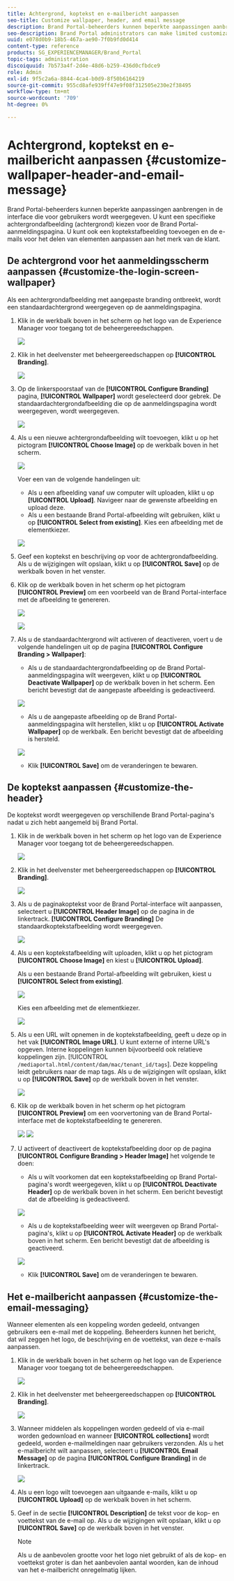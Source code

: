 ```yaml
---
title: Achtergrond, koptekst en e-mailbericht aanpassen
seo-title: Customize wallpaper, header, and email message
description: Brand Portal-beheerders kunnen beperkte aanpassingen aanbrengen in de interface die voor gebruikers wordt weergegeven. U kunt een specifieke achtergrondafbeelding (achtergrond) kiezen voor de Brand Portal-aanmeldingspagina. U kunt ook een koptekstafbeelding toevoegen en de e-mails voor het delen van elementen aanpassen aan het merk van de klant.
seo-description: Brand Portal administrators can make limited customizations to the interface displayed to users. You can choose a specific background image (wallpaper) for the Brand Portal login page. You can also add a header image and customize asset sharing emails to match the customer’s brand.
uuid: e078d0b9-18b5-467a-ae90-7f0b9fd0d414
content-type: reference
products: SG_EXPERIENCEMANAGER/Brand_Portal
topic-tags: administration
discoiquuid: 7b573a4f-2d4e-48d6-b259-436d0cfbdce9
role: Admin
exl-id: 9f5c2a6a-8844-4ca4-b0d9-8f50b6164219
source-git-commit: 955cd8afe939ff47e9f08f312505e230e2f38495
workflow-type: tm+mt
source-wordcount: '709'
ht-degree: 0%

---
```


# Achtergrond, koptekst en e-mailbericht aanpassen {#customize-wallpaper-header-and-email-message}

Brand Portal-beheerders kunnen beperkte aanpassingen aanbrengen in de interface die voor gebruikers wordt weergegeven. U kunt een specifieke achtergrondafbeelding (achtergrond) kiezen voor de Brand Portal-aanmeldingspagina. U kunt ook een koptekstafbeelding toevoegen en de e-mails voor het delen van elementen aanpassen aan het merk van de klant.

## De achtergrond voor het aanmeldingsscherm aanpassen {#customize-the-login-screen-wallpaper}

Als een achtergrondafbeelding met aangepaste branding ontbreekt, wordt een standaardachtergrond weergegeven op de aanmeldingspagina.

1. Klik in de werkbalk boven in het scherm op het logo van de Experience Manager voor toegang tot de beheergereedschappen.

   ![](assets/aemlogo.png)

1. Klik in het deelvenster met beheergereedschappen op **[!UICONTROL Branding]**.


   ![](assets/admin-tools-panel-10.png)

1. Op de linkerspoorstaaf van de **[!UICONTROL Configure Branding]** pagina, **[!UICONTROL Wallpaper]** wordt geselecteerd door gebrek. De standaardachtergrondafbeelding die op de aanmeldingspagina wordt weergegeven, wordt weergegeven.

   ![](assets/default_wallpaper.png)

1. Als u een nieuwe achtergrondafbeelding wilt toevoegen, klikt u op het pictogram **[!UICONTROL Choose Image]** op de werkbalk boven in het scherm.

   ![](assets/choose_wallpaperimage.png)

   Voer een van de volgende handelingen uit:

   * Als u een afbeelding vanaf uw computer wilt uploaden, klikt u op **[!UICONTROL Upload]**. Navigeer naar de gewenste afbeelding en upload deze.
   * Als u een bestaande Brand Portal-afbeelding wilt gebruiken, klikt u op **[!UICONTROL Select from existing]**. Kies een afbeelding met de elementkiezer.

   ![](assets/asset-picker.png)

1. Geef een koptekst en beschrijving op voor de achtergrondafbeelding. Als u de wijzigingen wilt opslaan, klikt u op **[!UICONTROL Save]** op de werkbalk boven in het venster.

1. Klik op de werkbalk boven in het scherm op het pictogram **[!UICONTROL Preview]** om een voorbeeld van de Brand Portal-interface met de afbeelding te genereren.

   ![](assets/chlimage_1.png)

   ![](assets/custom-wallpaper-preview.png)

1. Als u de standaardachtergrond wilt activeren of deactiveren, voert u de volgende handelingen uit op de pagina **[!UICONTROL Configure Branding > Wallpaper]**:

   * Als u de standaardachtergrondafbeelding op de Brand Portal-aanmeldingspagina wilt weergeven, klikt u op **[!UICONTROL Deactivate Wallpaper]** op de werkbalk boven in het scherm. Een bericht bevestigt dat de aangepaste afbeelding is gedeactiveerd.

   ![](assets/chlimage_1-1.png)

   * Als u de aangepaste afbeelding op de Brand Portal-aanmeldingspagina wilt herstellen, klikt u op **[!UICONTROL Activate Wallpaper]** op de werkbalk. Een bericht bevestigt dat de afbeelding is hersteld.

   ![](assets/chlimage_1-2.png)

   * Klik **[!UICONTROL Save]** om de veranderingen te bewaren.



## De koptekst aanpassen {#customize-the-header}

De koptekst wordt weergegeven op verschillende Brand Portal-pagina&#39;s nadat u zich hebt aangemeld bij Brand Portal.

1. Klik in de werkbalk boven in het scherm op het logo van de Experience Manager voor toegang tot de beheergereedschappen.

   ![](assets/aemlogo.png)

1. Klik in het deelvenster met beheergereedschappen op **[!UICONTROL Branding]**.

   ![](assets/admin-tools-panel-11.png)

1. Als u de paginakoptekst voor de Brand Portal-interface wilt aanpassen, selecteert u **[!UICONTROL Header Image]** op de pagina in de linkertrack. **[!UICONTROL Configure Branding]** De standaardkoptekstafbeelding wordt weergegeven.

   ![](assets/default-header.png)

1. Als u een koptekstafbeelding wilt uploaden, klikt u op het pictogram **[!UICONTROL Choose Image]** en kiest u **[!UICONTROL Upload]**.

   Als u een bestaande Brand Portal-afbeelding wilt gebruiken, kiest u **[!UICONTROL Select from existing]**.

   ![](assets/choose_wallpaperimage-1.png)

   Kies een afbeelding met de elementkiezer.

   ![](assets/asset-picker-header.png)

1. Als u een URL wilt opnemen in de koptekstafbeelding, geeft u deze op in het vak **[!UICONTROL Image URL]**. U kunt externe of interne URL&#39;s opgeven. Interne koppelingen kunnen bijvoorbeeld ook relatieve koppelingen zijn.
   [!UICONTROL `/mediaportal.html/content/dam/mac/tenant_id/tags`].
Deze koppeling leidt gebruikers naar de map tags.
Als u de wijzigingen wilt opslaan, klikt u op **[!UICONTROL Save]** op de werkbalk boven in het venster.

   ![](assets/configure_brandingheaderimageurl.png)

1. Klik op de werkbalk boven in het scherm op het pictogram **[!UICONTROL Preview]** om een voorvertoning van de Brand Portal-interface met de koptekstafbeelding te genereren.

   ![](assets/chlimage_1-3.png)
   ![](assets/custom_header_preview.png)

1. U activeert of deactiveert de koptekstafbeelding door op de pagina **[!UICONTROL Configure Branding > Header Image]** het volgende te doen:

   * Als u wilt voorkomen dat een koptekstafbeelding op Brand Portal-pagina&#39;s wordt weergegeven, klikt u op **[!UICONTROL Deactivate Header]** op de werkbalk boven in het scherm. Een bericht bevestigt dat de afbeelding is gedeactiveerd.

   ![](assets/chlimage_1-4.png)

   * Als u de koptekstafbeelding weer wilt weergeven op Brand Portal-pagina&#39;s, klikt u op **[!UICONTROL Activate Header]** op de werkbalk boven in het scherm. Een bericht bevestigt dat de afbeelding is geactiveerd.

   ![](assets/chlimage_1-5.png)

   * Klik **[!UICONTROL Save]** om de veranderingen te bewaren.



## Het e-mailbericht aanpassen {#customize-the-email-messaging}

Wanneer elementen als een koppeling worden gedeeld, ontvangen gebruikers een e-mail met de koppeling. Beheerders kunnen het bericht, dat wil zeggen het logo, de beschrijving en de voettekst, van deze e-mails aanpassen.

1. Klik in de werkbalk boven in het scherm op het logo van de Experience Manager voor toegang tot de beheergereedschappen.

   ![](assets/aemlogo.png)

1. Klik in het deelvenster met beheergereedschappen op **[!UICONTROL Branding]**.

   ![](assets/admin-tools-panel-12.png)

1. Wanneer middelen als koppelingen worden gedeeld of via e-mail worden gedownload en wanneer **[!UICONTROL collections]** wordt gedeeld, worden e-mailmeldingen naar gebruikers verzonden. Als u het e-mailbericht wilt aanpassen, selecteert u **[!UICONTROL Email Message]** op de pagina **[!UICONTROL Configure Branding]** in de linkertrack.

   ![](assets/configure-branding-page-email.png)

1. Als u een logo wilt toevoegen aan uitgaande e-mails, klikt u op **[!UICONTROL Upload]** op de werkbalk boven in het scherm.

1. Geef in de sectie **[!UICONTROL Description]** de tekst voor de kop- en voettekst van de e-mail op. Als u de wijzigingen wilt opslaan, klikt u op **[!UICONTROL Save]** op de werkbalk boven in het venster.

   >[!NOTE]
   >
   >Als u de aanbevolen grootte voor het logo niet gebruikt of als de kop- en voettekst groter is dan het aanbevolen aantal woorden, kan de inhoud van het e-mailbericht onregelmatig lijken.
